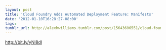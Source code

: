 ```yaml
---
layout: post
title: 'Cloud Foundry Adds Automated Deployment Feature: Manifests'
date: '2012-01-10T16:28:27-08:00'
tags: 
tumblr_url: http://alexhwilliams.tumblr.com/post/15643606551/cloud-foundry-adds-automated-deployment-feature
---
```

<p><a href="http://bit.ly/yNl8dl">http://bit.ly/yNl8dl</a></p>
